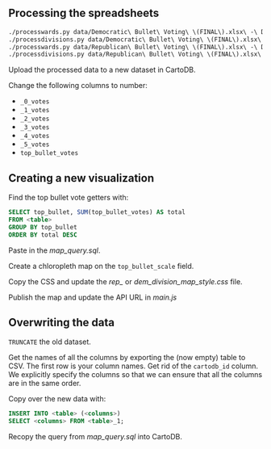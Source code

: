 ## Processing the spreadsheets

```bash
./processwards.py data/Democratic\ Bullet\ Voting\ \(FINAL\).xlsx\ -\ Division\ Results.csv data/dem_processed_wards.geojson > data/dem_processed_wards.csv
./processdivisions.py data/Democratic\ Bullet\ Voting\ \(FINAL\).xlsx\ -\ Division\ Results.csv data/dem_processed_divisions.geojson > data/dem_processed_divisions.csv
./processwards.py data/Republican\ Bullet\ Voting\ \(FINAL\).xlsx\ -\ Division\ Results.csv data/rep_processed_wards.geojson > data/rep_processed_wards.csv
./processdivisions.py data/Republican\ Bullet\ Voting\ \(FINAL\).xlsx\ -\ Division\ Results.csv data/rep_processed_divisions.geojson > data/rep_processed_divisions.csv
```

Upload the processed data to a new dataset in CartoDB.

Change the following columns to number:
* `_0_votes`
* `_1_votes`
* `_2_votes`
* `_3_votes`
* `_4_votes`
* `_5_votes`
* `top_bullet_votes`


## Creating a new visualization

Find the top bullet vote getters with:
```sql
SELECT top_bullet, SUM(top_bullet_votes) AS total
FROM <table>
GROUP BY top_bullet
ORDER BY total DESC
```

Paste in the *map_query.sql*.

Create a chloropleth map on the `top_bullet_scale` field.

Copy the CSS and update the *rep_* or *dem_division_map_style.css* file.

Publish the map and update the API URL in *main.js*


## Overwriting the data

`TRUNCATE` the old dataset.

Get the names of all the columns by exporting the (now empty) table to CSV. The first row is your column names. Get rid of the `cartodb_id` column. We explicitly specify the columns so that we can ensure that all the columns are in the same order.

Copy over the new data with:
```sql
INSERT INTO <table> (<columns>)
SELECT <columns> FROM <table>_1;
```

Recopy the query from *map_query.sql* into CartoDB.
